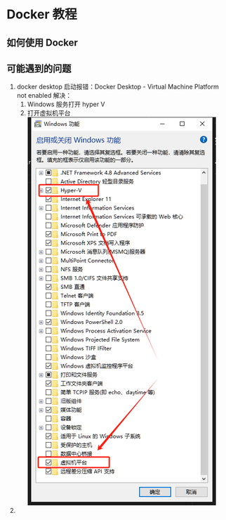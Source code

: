 # Docker 教程

## 如何使用 Docker

## 可能遇到的问题

1. docker desktop 启动报错：Docker Desktop - Virtual Machine Platform not enabled
   解决：
   1. Windows 服务打开 hyper V
   2. 打开虚拟机平台  
      ![alt text](../src/image/image-19.png)
2.
